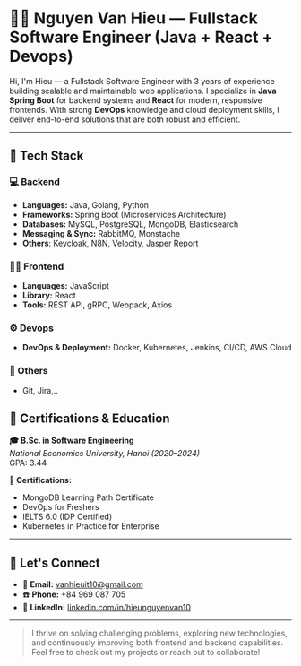 # 👨‍💻 Nguyen Van Hieu — Fullstack Software Engineer (Java + React + Devops)

Hi, I'm Hieu — a Fullstack Software Engineer with 3 years of experience building scalable and maintainable web applications. I specialize in **Java Spring Boot** for backend systems and **React** for modern, responsive frontends. With strong **DevOps** knowledge and cloud deployment skills, I deliver end-to-end solutions that are both robust and efficient.

---

## 🚀 Tech Stack

### 💻 Backend
- **Languages:** Java, Golang, Python
- **Frameworks:** Spring Boot (Microservices Architecture)
- **Databases:** MySQL, PostgreSQL, MongoDB, Elasticsearch
- **Messaging & Sync:** RabbitMQ, Monstache
- **Others**: Keycloak, N8N, Velocity, Jasper Report

### 🧑‍🎨 Frontend
- **Languages:** JavaScript
- **Library:** React
- **Tools:** REST API, gRPC, Webpack, Axios

### ⚙ Devops
- **DevOps & Deployment:** Docker, Kubernetes, Jenkins, CI/CD, AWS Cloud

### 🧰 Others
- Git, Jira,.. 

## 📜 Certifications & Education

**🎓 B.Sc. in Software Engineering**  
*National Economics University, Hanoi (2020–2024)*  
GPA: 3.44

**📄 Certifications:**
- MongoDB Learning Path Certificate
- DevOps for Freshers
- IELTS 6.0 (IDP Certified)
- Kubernetes in Practice for Enterprise

---

## 🔗 Let's Connect

- 📧 **Email:** vanhieuit10@gmail.com
- ☎️ **Phone:** +84 969 087 705
- 🔗 **LinkedIn:** [linkedin.com/in/hieunguyenvan10](https://www.linkedin.com/in/hieunguyenvan10/)
---

> I thrive on solving challenging problems, exploring new technologies, and continuously improving both frontend and backend capabilities. Feel free to check out my projects or reach out to collaborate!

